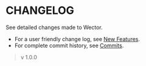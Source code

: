 **CHANGELOG**
================

See detailed changes made to Wector. 

- For a user friendly change log, see [New Features](src/mkdwn/CHANGE.md "Changelog for Users").
- For complete commit history, see [Commits](https://bitbucket.org/khaalidimaag/wector/commits/all "Commit History").

> v 1.0.0
>> 